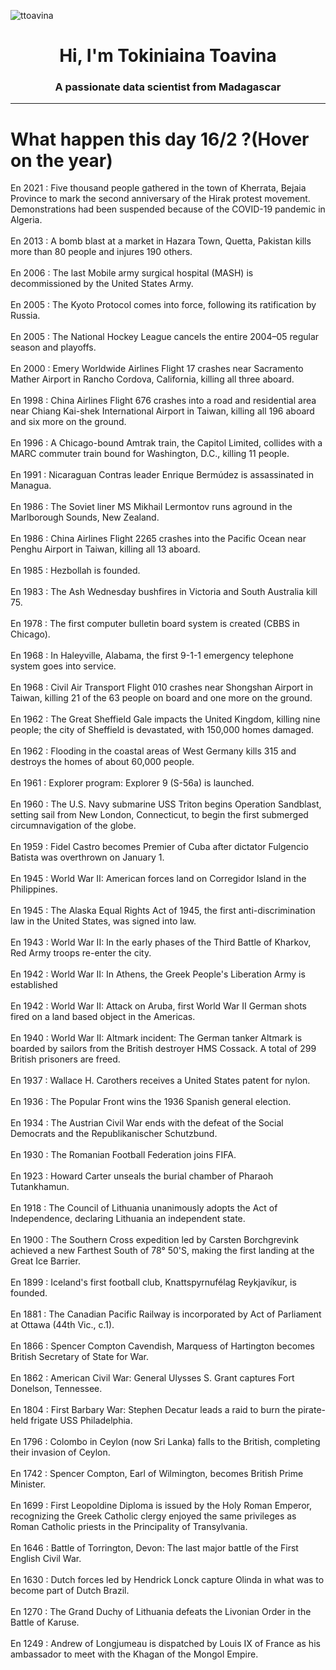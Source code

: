 
<p align="left"> <img src="https://komarev.com/ghpvc/?username=ttoavina&label=Profile%20views&color=0e75b6&style=flat" alt="ttoavina" /> </p>
<h1 align="center">Hi, I'm Tokiniaina Toavina</h1>
<h3 align="center">A passionate data scientist from Madagascar</h3>
    
<hr/>
<h1> What happen this day 16/2 ?(Hover on the year)</h1>

En 2021 : Five thousand people gathered in the town of Kherrata, Bejaia Province to mark the second anniversary of the Hirak protest movement. Demonstrations had been suspended because of the COVID-19 pandemic in Algeria.
<br/><br/>
En 2013 : A bomb blast at a market in Hazara Town, Quetta, Pakistan kills more than 80 people and injures 190 others.
<br/><br/>
En 2006 : The last Mobile army surgical hospital (MASH) is decommissioned by the United States Army.
<br/><br/>
En 2005 : The Kyoto Protocol comes into force, following its ratification by Russia.
<br/><br/>
En 2005 : The National Hockey League cancels the entire 2004–05 regular season and playoffs.
<br/><br/>
En 2000 : Emery Worldwide Airlines Flight 17 crashes near Sacramento Mather Airport in Rancho Cordova, California, killing all three aboard.
<br/><br/>
En 1998 : China Airlines Flight 676 crashes into a road and residential area near Chiang Kai-shek International Airport in Taiwan, killing all 196 aboard and six more on the ground.
<br/><br/>
En 1996 : A Chicago-bound Amtrak train, the Capitol Limited, collides with a MARC commuter train bound for Washington, D.C., killing 11 people.
<br/><br/>
En 1991 : Nicaraguan Contras leader Enrique Bermúdez is assassinated in Managua.
<br/><br/>
En 1986 : The Soviet liner MS Mikhail Lermontov runs aground in the Marlborough Sounds, New Zealand.
<br/><br/>
En 1986 : China Airlines Flight 2265 crashes into the Pacific Ocean near Penghu Airport in Taiwan, killing all 13 aboard.
<br/><br/>
En 1985 : Hezbollah is founded.
<br/><br/>
En 1983 : The Ash Wednesday bushfires in Victoria and South Australia kill 75.
<br/><br/>
En 1978 : The first computer bulletin board system is created (CBBS in Chicago).
<br/><br/>
En 1968 : In Haleyville, Alabama, the first 9-1-1 emergency telephone system goes into service.
<br/><br/>
En 1968 : Civil Air Transport Flight 010 crashes near Shongshan Airport in Taiwan, killing 21 of the 63 people on board and one more on the ground.
<br/><br/>
En 1962 : The Great Sheffield Gale impacts the United Kingdom, killing nine people; the city of Sheffield is devastated, with 150,000 homes damaged.
<br/><br/>
En 1962 : Flooding in the coastal areas of West Germany kills 315 and destroys the homes of about 60,000 people.
<br/><br/>
En 1961 : Explorer program: Explorer 9 (S-56a) is launched.
<br/><br/>
En 1960 : The U.S. Navy submarine USS Triton begins Operation Sandblast, setting sail from New London, Connecticut, to begin the first submerged circumnavigation of the globe.
<br/><br/>
En 1959 : Fidel Castro becomes Premier of Cuba after dictator Fulgencio Batista was overthrown on January 1.
<br/><br/>
En 1945 : World War II: American forces land on Corregidor Island in the Philippines.
<br/><br/>
En 1945 : The Alaska Equal Rights Act of 1945, the first anti-discrimination law in the United States, was signed into law.
<br/><br/>
En 1943 : World War II: In the early phases of the Third Battle of Kharkov, Red Army troops re-enter the city.
<br/><br/>
En 1942 : World War II: In Athens, the Greek People's Liberation Army is established
<br/><br/>
En 1942 : World War II: Attack on Aruba, first World War II German shots fired on a land based object in the Americas.
<br/><br/>
En 1940 : World War II: Altmark incident: The German tanker Altmark is boarded by sailors from the British destroyer HMS Cossack. A total of 299 British prisoners are freed.
<br/><br/>
En 1937 : Wallace H. Carothers receives a United States patent for nylon.
<br/><br/>
En 1936 : The Popular Front wins the 1936 Spanish general election.
<br/><br/>
En 1934 : The Austrian Civil War ends with the defeat of the Social Democrats and the Republikanischer Schutzbund.
<br/><br/>
En 1930 : The Romanian Football Federation joins FIFA.
<br/><br/>
En 1923 : Howard Carter unseals the burial chamber of Pharaoh Tutankhamun.
<br/><br/>
En 1918 : The Council of Lithuania unanimously adopts the Act of Independence, declaring Lithuania an independent state.
<br/><br/>
En 1900 : The Southern Cross expedition led by Carsten Borchgrevink achieved a new Farthest South of 78° 50'S, making the first landing at the Great Ice Barrier.
<br/><br/>
En 1899 : Iceland's first football club, Knattspyrnufélag Reykjavíkur, is founded.
<br/><br/>
En 1881 : The Canadian Pacific Railway is incorporated by Act of Parliament at Ottawa (44th Vic., c.1).
<br/><br/>
En 1866 : Spencer Compton Cavendish, Marquess of Hartington becomes British Secretary of State for War.
<br/><br/>
En 1862 : American Civil War: General Ulysses S. Grant captures Fort Donelson, Tennessee.
<br/><br/>
En 1804 : First Barbary War: Stephen Decatur leads a raid to burn the pirate-held frigate USS Philadelphia.
<br/><br/>
En 1796 : Colombo in Ceylon (now Sri Lanka) falls to the British, completing their invasion of Ceylon.
<br/><br/>
En 1742 : Spencer Compton, Earl of Wilmington, becomes British Prime Minister.
<br/><br/>
En 1699 : First Leopoldine Diploma is issued by the Holy Roman Emperor, recognizing the Greek Catholic clergy enjoyed the same privileges as Roman Catholic priests in the Principality of Transylvania.
<br/><br/>
En 1646 : Battle of Torrington, Devon: The last major battle of the First English Civil War.
<br/><br/>
En 1630 : Dutch forces led by Hendrick Lonck capture Olinda in what was to become part of Dutch Brazil.
<br/><br/>
En 1270 : The Grand Duchy of Lithuania defeats the Livonian Order in the Battle of Karuse.
<br/><br/>
En 1249 : Andrew of Longjumeau is dispatched by Louis IX of France as his ambassador to meet with the Khagan of the Mongol Empire.
<br/><br/>
